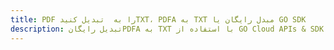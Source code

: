 ---title: PDF را به  تبدیل کنیدTXT، PDFA به TXT مبدل رایگان یا GO SDKdescription: تبدیل رایگانPDFA به TXT با استفاده از GO Cloud APIs & SDK همچنین اسناد PDF را در Cloud ایجاد، ویرایش و رندر کنید.---